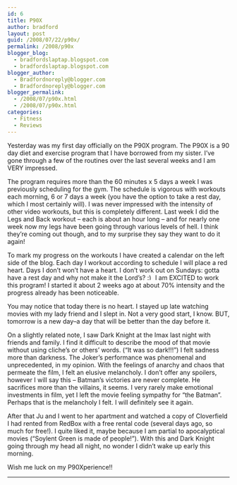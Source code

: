```yaml
---
id: 6
title: P90X
author: bradford
layout: post
guid: /2008/07/22/p90x/
permalink: /2008/p90x
blogger_blog:
  - bradfordslaptap.blogspot.com
  - bradfordslaptap.blogspot.com
blogger_author:
  - Bradfordnoreply@blogger.com
  - Bradfordnoreply@blogger.com
blogger_permalink:
  - /2008/07/p90x.html
  - /2008/07/p90x.html
categories:
  - Fitness
  - Reviews
---
```

Yesterday was my first day officially on the P90X program. The P90X is a 90 day diet and exercise program that I have borrowed from my sister. I&#8217;ve gone through a few of the routines over the last several weeks and I am VERY impressed.<!--more-->

The program requires more than the 60 minutes x 5 days a week I was previously scheduling for the gym. The schedule is vigorous with workouts each morning, 6 or 7 days a week (you have the option to take a rest day, which I most certainly will). I was never impressed with the intensity of other video workouts, but this is completely different. Last week I did the Legs and Back workout &#8211; each is about an hour long &#8211; and for nearly one week now my legs have been going through various levels of hell. I think they&#8217;re coming out though, and to my surprise they say they want to do it again!

To mark my progress on the workouts I have created a calendar on the left side of the blog. Each day I workout according to schedule I will place a red heart. Days I don&#8217;t won&#8217;t have a heart. I don&#8217;t work out on Sundays: gotta have a rest day and why not make it the Lord&#8217;s? <img src="http://bradford.la/wp-includes/images/smilies/simple-smile.png" alt=":)" class="wp-smiley" style="height: 1em; max-height: 1em;" /> I am EXCITED to work this program! I started it about 2 weeks ago at about 70% intensity and the progress already has been noticeable.

You may notice that today there is no heart. I stayed up late watching movies with my lady friend and I slept in. Not a very good start, I know. BUT, tomorrow is a new day&#8211;a day that will be better than the day before it.

On a slightly related note, I saw Dark Knight at the Imax last night with friends and family. I find it difficult to describe the mood of that movie without using cliche&#8217;s or others&#8217; words. (&#8220;It was so dark!!!&#8221;) I felt sadness more than darkness. The Joker&#8217;s performance was phenomenal and unprecedented, in my opinion. With the feelings of anarchy and chaos that permeate the film, I felt an elusive melancholy. I don&#8217;t offer any spoilers, however I will say this &#8211; Batman&#8217;s victories are never complete. He sacrifices more than the villains, it seems. I very rarely make emotional investments in film, yet I left the movie feeling sympathy for &#8220;the Batman&#8221;. Perhaps that is the melancholy I felt. I will definitely see it again.

After that Ju and I went to her apartment and watched a copy of Cloverfield I had rented from RedBox with a free rental code (several days ago, so much for free!). I quite liked it, maybe because I am partial to apocalyptical movies (&#8220;Soylent Green is made of people!&#8221;). With this and Dark Knight going through my head all night, no wonder I didn&#8217;t wake up early this morning.

Wish me luck on my P90Xperience!!

****